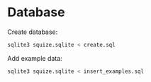 # Database

Create database:
```bash
sqlite3 squize.sqlite < create.sql
```
Add example data:
```bash
sqlite3 squize.sqlite < insert_examples.sql
```
